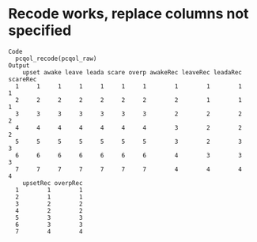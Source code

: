 # Recode works, replace columns not specified

    Code
      pcqol_recode(pcqol_raw)
    Output
        upset awake leave leada scare overp awakeRec leaveRec leadaRec scareRec
      1     1     1     1     1     1     1        1        1        1        1
      2     2     2     2     2     2     2        2        1        1        1
      3     3     3     3     3     3     3        2        2        2        2
      4     4     4     4     4     4     4        3        2        2        2
      5     5     5     5     5     5     5        3        2        3        3
      6     6     6     6     6     6     6        4        3        3        3
      7     7     7     7     7     7     7        4        4        4        4
        upsetRec overpRec
      1        1        1
      2        1        1
      3        2        2
      4        2        2
      5        3        3
      6        3        3
      7        4        4

